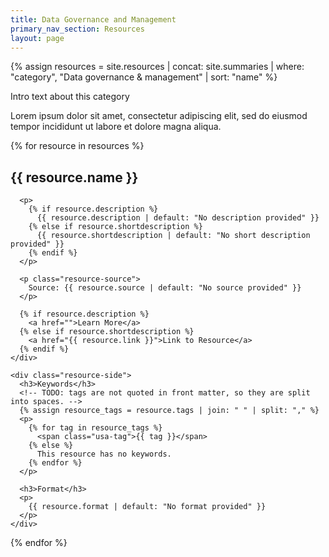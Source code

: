 ```yaml
---
title: Data Governance and Management
primary_nav_section: Resources
layout: page
---
```


{% assign resources = site.resources | concat: site.summaries | where: "category", "Data governance & management" | sort: "name" %}

<p class="resource-introduction">
  <p>Intro text about this category</p>

  <p>Lorem ipsum dolor sit amet, consectetur adipiscing elit, sed do eiusmod tempor incididunt ut labore et dolore magna aliqua.</p>
</p>

{% for resource in resources %}
  <div class="resource">
    <div class="resource-main">
      <h2>{{ resource.name }}</h2>

      <p>
        {% if resource.description %}
          {{ resource.description | default: "No description provided" }}
        {% else if resource.shortdescription %}
          {{ resource.shortdescription | default: "No short description provided" }}
        {% endif %}
      </p>

      <p class="resource-source">
        Source: {{ resource.source | default: "No source provided" }}
      </p>

      {% if resource.description %}
        <a href="">Learn More</a>
      {% else if resource.shortdescription %}
        <a href="{{ resource.link }}">Link to Resource</a>
      {% endif %}
    </div>

    <div class="resource-side">
      <h3>Keywords</h3>
      <!-- TODO: tags are not quoted in front matter, so they are split into spaces. -->
      {% assign resource_tags = resource.tags | join: " " | split: "," %}
      <p>
        {% for tag in resource_tags %}
          <span class="usa-tag">{{ tag }}</span>
        {% else %}
          This resource has no keywords.
        {% endfor %}
      </p>

      <h3>Format</h3>
      <p>
        {{ resource.format | default: "No format provided" }}
      </p>
    </div>
  </div>
{% endfor %}
